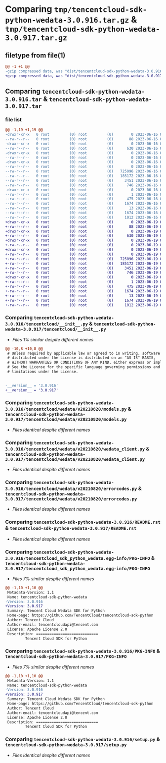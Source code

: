 # Comparing `tmp/tencentcloud-sdk-python-wedata-3.0.916.tar.gz` & `tmp/tencentcloud-sdk-python-wedata-3.0.917.tar.gz`

## filetype from file(1)

```diff
@@ -1 +1 @@
-gzip compressed data, was "dist/tencentcloud-sdk-python-wedata-3.0.916.tar", last modified: Fri Jun 16 00:45:50 2023, max compression
+gzip compressed data, was "dist/tencentcloud-sdk-python-wedata-3.0.917.tar", last modified: Mon Jun 19 00:37:58 2023, max compression
```

## Comparing `tencentcloud-sdk-python-wedata-3.0.916.tar` & `tencentcloud-sdk-python-wedata-3.0.917.tar`

### file list

```diff
@@ -1,19 +1,19 @@
-drwxr-xr-x   0 root         (0) root         (0)        0 2023-06-16 00:45:50.000000 tencentcloud-sdk-python-wedata-3.0.916/
--rw-r--r--   0 root         (0) root         (0)       88 2023-06-16 00:45:50.000000 tencentcloud-sdk-python-wedata-3.0.916/setup.cfg
-drwxr-xr-x   0 root         (0) root         (0)        0 2023-06-16 00:45:50.000000 tencentcloud-sdk-python-wedata-3.0.916/tencentcloud/
--rw-r--r--   0 root         (0) root         (0)      630 2023-06-16 00:45:49.000000 tencentcloud-sdk-python-wedata-3.0.916/tencentcloud/__init__.py
-drwxr-xr-x   0 root         (0) root         (0)        0 2023-06-16 00:45:50.000000 tencentcloud-sdk-python-wedata-3.0.916/tencentcloud/wedata/
--rw-r--r--   0 root         (0) root         (0)        0 2023-06-16 00:45:49.000000 tencentcloud-sdk-python-wedata-3.0.916/tencentcloud/wedata/__init__.py
-drwxr-xr-x   0 root         (0) root         (0)        0 2023-06-16 00:45:50.000000 tencentcloud-sdk-python-wedata-3.0.916/tencentcloud/wedata/v20210820/
--rw-r--r--   0 root         (0) root         (0)        0 2023-06-16 00:45:49.000000 tencentcloud-sdk-python-wedata-3.0.916/tencentcloud/wedata/v20210820/__init__.py
--rw-r--r--   0 root         (0) root         (0)   725096 2023-06-16 00:45:49.000000 tencentcloud-sdk-python-wedata-3.0.916/tencentcloud/wedata/v20210820/models.py
--rw-r--r--   0 root         (0) root         (0)   185172 2023-06-16 00:45:49.000000 tencentcloud-sdk-python-wedata-3.0.916/tencentcloud/wedata/v20210820/wedata_client.py
--rw-r--r--   0 root         (0) root         (0)     3451 2023-06-16 00:45:49.000000 tencentcloud-sdk-python-wedata-3.0.916/tencentcloud/wedata/v20210820/errorcodes.py
--rw-r--r--   0 root         (0) root         (0)      746 2023-06-16 00:45:49.000000 tencentcloud-sdk-python-wedata-3.0.916/README.rst
-drwxr-xr-x   0 root         (0) root         (0)        0 2023-06-16 00:45:50.000000 tencentcloud-sdk-python-wedata-3.0.916/tencentcloud_sdk_python_wedata.egg-info/
--rw-r--r--   0 root         (0) root         (0)        1 2023-06-16 00:45:50.000000 tencentcloud-sdk-python-wedata-3.0.916/tencentcloud_sdk_python_wedata.egg-info/dependency_links.txt
--rw-r--r--   0 root         (0) root         (0)      475 2023-06-16 00:45:50.000000 tencentcloud-sdk-python-wedata-3.0.916/tencentcloud_sdk_python_wedata.egg-info/SOURCES.txt
--rw-r--r--   0 root         (0) root         (0)     1674 2023-06-16 00:45:50.000000 tencentcloud-sdk-python-wedata-3.0.916/tencentcloud_sdk_python_wedata.egg-info/PKG-INFO
--rw-r--r--   0 root         (0) root         (0)       13 2023-06-16 00:45:50.000000 tencentcloud-sdk-python-wedata-3.0.916/tencentcloud_sdk_python_wedata.egg-info/top_level.txt
--rw-r--r--   0 root         (0) root         (0)     1674 2023-06-16 00:45:50.000000 tencentcloud-sdk-python-wedata-3.0.916/PKG-INFO
--rw-r--r--   0 root         (0) root         (0)     1012 2023-06-16 00:45:49.000000 tencentcloud-sdk-python-wedata-3.0.916/setup.py
+drwxr-xr-x   0 root         (0) root         (0)        0 2023-06-19 00:37:58.000000 tencentcloud-sdk-python-wedata-3.0.917/
+-rw-r--r--   0 root         (0) root         (0)       88 2023-06-19 00:37:58.000000 tencentcloud-sdk-python-wedata-3.0.917/setup.cfg
+drwxr-xr-x   0 root         (0) root         (0)        0 2023-06-19 00:37:58.000000 tencentcloud-sdk-python-wedata-3.0.917/tencentcloud/
+-rw-r--r--   0 root         (0) root         (0)      630 2023-06-19 00:37:58.000000 tencentcloud-sdk-python-wedata-3.0.917/tencentcloud/__init__.py
+drwxr-xr-x   0 root         (0) root         (0)        0 2023-06-19 00:37:58.000000 tencentcloud-sdk-python-wedata-3.0.917/tencentcloud/wedata/
+-rw-r--r--   0 root         (0) root         (0)        0 2023-06-19 00:37:58.000000 tencentcloud-sdk-python-wedata-3.0.917/tencentcloud/wedata/__init__.py
+drwxr-xr-x   0 root         (0) root         (0)        0 2023-06-19 00:37:58.000000 tencentcloud-sdk-python-wedata-3.0.917/tencentcloud/wedata/v20210820/
+-rw-r--r--   0 root         (0) root         (0)        0 2023-06-19 00:37:58.000000 tencentcloud-sdk-python-wedata-3.0.917/tencentcloud/wedata/v20210820/__init__.py
+-rw-r--r--   0 root         (0) root         (0)   725096 2023-06-19 00:37:58.000000 tencentcloud-sdk-python-wedata-3.0.917/tencentcloud/wedata/v20210820/models.py
+-rw-r--r--   0 root         (0) root         (0)   185172 2023-06-19 00:37:58.000000 tencentcloud-sdk-python-wedata-3.0.917/tencentcloud/wedata/v20210820/wedata_client.py
+-rw-r--r--   0 root         (0) root         (0)     3451 2023-06-19 00:37:58.000000 tencentcloud-sdk-python-wedata-3.0.917/tencentcloud/wedata/v20210820/errorcodes.py
+-rw-r--r--   0 root         (0) root         (0)      746 2023-06-19 00:37:58.000000 tencentcloud-sdk-python-wedata-3.0.917/README.rst
+drwxr-xr-x   0 root         (0) root         (0)        0 2023-06-19 00:37:58.000000 tencentcloud-sdk-python-wedata-3.0.917/tencentcloud_sdk_python_wedata.egg-info/
+-rw-r--r--   0 root         (0) root         (0)        1 2023-06-19 00:37:58.000000 tencentcloud-sdk-python-wedata-3.0.917/tencentcloud_sdk_python_wedata.egg-info/dependency_links.txt
+-rw-r--r--   0 root         (0) root         (0)      475 2023-06-19 00:37:58.000000 tencentcloud-sdk-python-wedata-3.0.917/tencentcloud_sdk_python_wedata.egg-info/SOURCES.txt
+-rw-r--r--   0 root         (0) root         (0)     1674 2023-06-19 00:37:58.000000 tencentcloud-sdk-python-wedata-3.0.917/tencentcloud_sdk_python_wedata.egg-info/PKG-INFO
+-rw-r--r--   0 root         (0) root         (0)       13 2023-06-19 00:37:58.000000 tencentcloud-sdk-python-wedata-3.0.917/tencentcloud_sdk_python_wedata.egg-info/top_level.txt
+-rw-r--r--   0 root         (0) root         (0)     1674 2023-06-19 00:37:58.000000 tencentcloud-sdk-python-wedata-3.0.917/PKG-INFO
+-rw-r--r--   0 root         (0) root         (0)     1012 2023-06-19 00:37:58.000000 tencentcloud-sdk-python-wedata-3.0.917/setup.py
```

### Comparing `tencentcloud-sdk-python-wedata-3.0.916/tencentcloud/__init__.py` & `tencentcloud-sdk-python-wedata-3.0.917/tencentcloud/__init__.py`

 * *Files 1% similar despite different names*

```diff
@@ -10,8 +10,8 @@
 # Unless required by applicable law or agreed to in writing, software
 # distributed under the License is distributed on an "AS IS" BASIS,
 # WITHOUT WARRANTIES OR CONDITIONS OF ANY KIND, either express or implied.
 # See the License for the specific language governing permissions and
 # limitations under the License.
 
 
-__version__ = '3.0.916'
+__version__ = '3.0.917'
```

### Comparing `tencentcloud-sdk-python-wedata-3.0.916/tencentcloud/wedata/v20210820/models.py` & `tencentcloud-sdk-python-wedata-3.0.917/tencentcloud/wedata/v20210820/models.py`

 * *Files identical despite different names*

### Comparing `tencentcloud-sdk-python-wedata-3.0.916/tencentcloud/wedata/v20210820/wedata_client.py` & `tencentcloud-sdk-python-wedata-3.0.917/tencentcloud/wedata/v20210820/wedata_client.py`

 * *Files identical despite different names*

### Comparing `tencentcloud-sdk-python-wedata-3.0.916/tencentcloud/wedata/v20210820/errorcodes.py` & `tencentcloud-sdk-python-wedata-3.0.917/tencentcloud/wedata/v20210820/errorcodes.py`

 * *Files identical despite different names*

### Comparing `tencentcloud-sdk-python-wedata-3.0.916/README.rst` & `tencentcloud-sdk-python-wedata-3.0.917/README.rst`

 * *Files identical despite different names*

### Comparing `tencentcloud-sdk-python-wedata-3.0.916/tencentcloud_sdk_python_wedata.egg-info/PKG-INFO` & `tencentcloud-sdk-python-wedata-3.0.917/tencentcloud_sdk_python_wedata.egg-info/PKG-INFO`

 * *Files 7% similar despite different names*

```diff
@@ -1,10 +1,10 @@
 Metadata-Version: 1.1
 Name: tencentcloud-sdk-python-wedata
-Version: 3.0.916
+Version: 3.0.917
 Summary: Tencent Cloud Wedata SDK for Python
 Home-page: https://github.com/TencentCloud/tencentcloud-sdk-python
 Author: Tencent Cloud
 Author-email: tencentcloudapi@tencent.com
 License: Apache License 2.0
 Description: ============================
         Tencent Cloud SDK for Python
```

### Comparing `tencentcloud-sdk-python-wedata-3.0.916/PKG-INFO` & `tencentcloud-sdk-python-wedata-3.0.917/PKG-INFO`

 * *Files 7% similar despite different names*

```diff
@@ -1,10 +1,10 @@
 Metadata-Version: 1.1
 Name: tencentcloud-sdk-python-wedata
-Version: 3.0.916
+Version: 3.0.917
 Summary: Tencent Cloud Wedata SDK for Python
 Home-page: https://github.com/TencentCloud/tencentcloud-sdk-python
 Author: Tencent Cloud
 Author-email: tencentcloudapi@tencent.com
 License: Apache License 2.0
 Description: ============================
         Tencent Cloud SDK for Python
```

### Comparing `tencentcloud-sdk-python-wedata-3.0.916/setup.py` & `tencentcloud-sdk-python-wedata-3.0.917/setup.py`

 * *Files identical despite different names*

